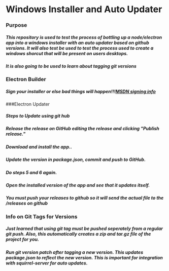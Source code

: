 # Windows Installer and Auto Updater

### Purpose

##### This repository is used to test the process of bottling up a node/electron app into a windows installer with an auto updater based on github versions. It will also test be used to test the process used to create a windows shorcut that will be present on users desktops.

##### It is also going to be used to learn about tagging git versions

### Electron Builder

##### ***Sign your installer or else bad things will happen!!!***[MSDN signing info](https://docs.microsoft.com/en-us/windows-hardware/drivers/dashboard/update-a-code-signing-certificate)

###Electron Updater

##### Steps to Update using git hub 
##### Release the release on GitHub editing the release and clicking "Publish release."

##### Download and install the app..

##### Update the version in package.json, commit and push to GitHub.

##### Do steps 5 and 6 again.

##### Open the installed version of the app and see that it updates itself.

##### ***You must push your releases to github so it will send the actual file to the /releases on github*** 

### Info on Git Tags for Versions

##### Just learned that using git tag must be pushed seperately from a regular git push. Also, this automatically creates a zip and tar.gz file of the project for you.

##### Run git version patch after tagging a new version. This updates package.json to reflect the new version. This is important for integration with squirrel-server for auto updates. 
